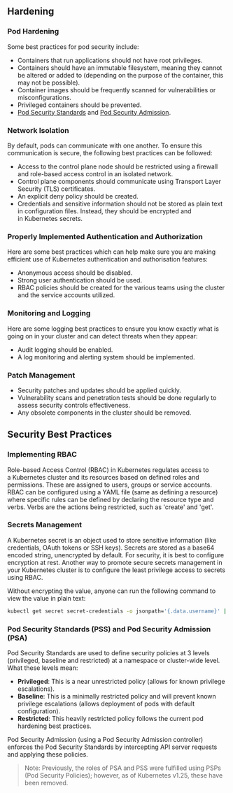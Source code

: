 ## Hardening
### Pod Hardening
Some best practices for pod security include:
- Containers that run applications should not have root privileges.
- Containers should have an immutable filesystem, meaning they cannot be altered or added to (depending on the purpose of the container, this may not be possible).
- Container images should be frequently scanned for vulnerabilities or misconfigurations.
- Privileged containers should be prevented.
- [Pod Security Standards](https://kubernetes.io/docs/concepts/security/pod-security-standards/) and [Pod Security Admission](https://kubernetes.io/docs/concepts/security/pod-security-admission/).
### Network Isolation
By default, pods can communicate with one another. To ensure this communication is secure, the following best practices can be followed:
- Access to the control plane node should be restricted using a firewall and role-based access control in an isolated network.
- Control plane components should communicate using Transport Layer Security (TLS) certificates.
- An explicit deny policy should be created.
- Credentials and sensitive information should not be stored as plain text in configuration files. Instead, they should be encrypted and in Kubernetes secrets.
### Properly Implemented Authentication and Authorization
Here are some best practices which can help make sure you are making efficient use of Kubernetes authentication and authorisation features:
- Anonymous access should be disabled.
- Strong user authentication should be used.
- RBAC policies should be created for the various teams using the cluster and the service accounts utilized.
### Monitoring and Logging
Here are some logging best practices to ensure you know exactly what is going on in your cluster and can detect threats when they appear:
- Audit logging should be enabled.
- A log monitoring and alerting system should be implemented.
### Patch Management
- Security patches and updates should be applied quickly.
- Vulnerability scans and penetration tests should be done regularly to assess security controls effectiveness.
- Any obsolete components in the cluster should be removed.
## Security Best Practices
### Implementing RBAC
Role-based Access Control (RBAC) in Kubernetes regulates access to a Kubernetes cluster and its resources based on defined roles and permissions. These are assigned to users, groups or service accounts. RBAC can be configured using a YAML file (same as defining a resource) where specific rules can be defined by declaring the resource type and verbs. Verbs are the actions being restricted, such as 'create' and 'get'.
### Secrets Management
A Kubernetes secret is an object used to store sensitive information (like credentials, OAuth tokens or SSH keys). Secrets are stored as a base64 encoded string, unencrypted by default. For security, it is best to configure encryption at rest. Another way to promote secure secrets management in your Kubernetes cluster is to configure the least privilege access to secrets using RBAC.

Without encrypting the value, anyone can run the following command to view the value in plain text:
```bash
kubectl get secret secret-credentials -o jsonpath='{.data.username}' | base64 --decode
```
### Pod Security Standards (PSS) and Pod Security Admission (PSA)
Pod Security Standards are used to define security policies at 3 levels (privileged, baseline and restricted) at a namespace or cluster-wide level. What these levels mean:
- **Privileged**: This is a near unrestricted policy (allows for known privilege escalations).
- **Baseline**: This is a minimally restricted policy and will prevent known privilege escalations (allows deployment of pods with default configuration).
- **Restricted**: This heavily restricted policy follows the current pod hardening best practices.

Pod Security Admission (using a Pod Security Admission controller) enforces the Pod Security Standards by intercepting API server requests and applying these policies.

>Note: Previously, the roles of PSA and PSS were fulfilled using PSPs (Pod Security Policies); however, as of Kubernetes v1.25, these have been removed.
